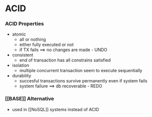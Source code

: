 # ACID
### ACID Properties
+ atomic
	+ all or nothing
	+ either fully executed or not
	+ if TX fails ==> no changes are made - UNDO
+ consistent
	+ end of transaction has all constrains satisfied
+ isolation
	+ multiple concurrent transaction seem to execute sequentially
+ durability
	+ succesful transactions survive permanently even if system fails
	+ system failure ==> db recoverable - REDO

### [[BASE]] Alternative
+ used in [[NoSQL]] systems instead of ACID